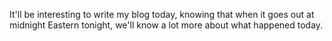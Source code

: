 It'll be interesting to write my blog today, knowing that when it goes out at midnight Eastern tonight, we'll know a lot more about what happened today. 

